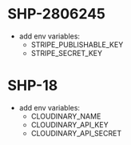 # SHP-2806245
- add env variables:
    - STRIPE_PUBLISHABLE_KEY
    - STRIPE_SECRET_KEY

# SHP-18
- add env variables:
    - CLOUDINARY_NAME
    - CLOUDINARY_API_KEY
    - CLOUDINARY_API_SECRET